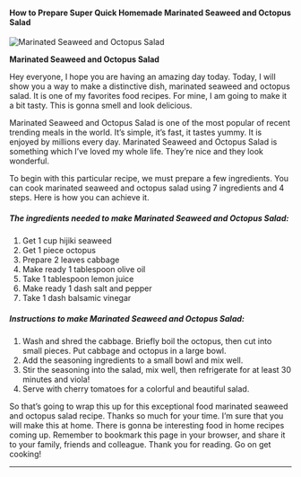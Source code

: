             

#### How to Prepare Super Quick Homemade Marinated Seaweed and Octopus Salad

![Marinated Seaweed and Octopus Salad](https://img-global.cpcdn.com/recipes/2448343_619d1e350e5761c6/751x532cq70/marinated-seaweed-and-octopus-salad-recipe-main-photo.jpg)

**Marinated Seaweed and Octopus Salad**

Hey everyone, I hope you are having an amazing day today. Today, I will show you a way to make a distinctive dish, marinated seaweed and octopus salad. It is one of my favorites food recipes. For mine, I am going to make it a bit tasty. This is gonna smell and look delicious.

Marinated Seaweed and Octopus Salad is one of the most popular of recent trending meals in the world. It’s simple, it’s fast, it tastes yummy. It is enjoyed by millions every day. Marinated Seaweed and Octopus Salad is something which I’ve loved my whole life. They’re nice and they look wonderful.

To begin with this particular recipe, we must prepare a few ingredients. You can cook marinated seaweed and octopus salad using 7 ingredients and 4 steps. Here is how you can achieve it.

##### The ingredients needed to make Marinated Seaweed and Octopus Salad:

1.  Get 1 cup hijiki seaweed
2.  Get 1 piece octopus
3.  Prepare 2 leaves cabbage
4.  Make ready 1 tablespoon olive oil
5.  Take 1 tablespoon lemon juice
6.  Make ready 1 dash salt and pepper
7.  Take 1 dash balsamic vinegar

##### Instructions to make Marinated Seaweed and Octopus Salad:

1.  Wash and shred the cabbage. Briefly boil the octopus, then cut into small pieces. Put cabbage and octopus in a large bowl.
2.  Add the seasoning ingredients to a small bowl and mix well.
3.  Stir the seasoning into the salad, mix well, then refrigerate for at least 30 minutes and viola!
4.  Serve with cherry tomatoes for a colorful and beautiful salad.

So that’s going to wrap this up for this exceptional food marinated seaweed and octopus salad recipe. Thanks so much for your time. I’m sure that you will make this at home. There is gonna be interesting food in home recipes coming up. Remember to bookmark this page in your browser, and share it to your family, friends and colleague. Thank you for reading. Go on get cooking!

* * *